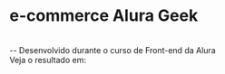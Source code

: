 # e-commerce Alura Geek<br>
<br>
-- Desenvolvido durante o curso de Front-end da Alura<br>
Veja o resultado em:<br>
